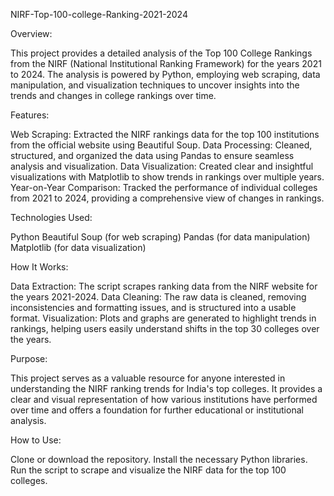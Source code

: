 NIRF-Top-100-college-Ranking-2021-2024


Overview:

This project provides a detailed analysis of the Top 100 College Rankings from the NIRF (National Institutional Ranking Framework) for the years 2021 to 2024. The analysis is powered by Python, employing web scraping, data manipulation, and visualization techniques to uncover insights into the trends and changes in college rankings over time.

Features:

Web Scraping: Extracted the NIRF rankings data for the top 100 institutions from the official website using Beautiful Soup. Data Processing: Cleaned, structured, and organized the data using Pandas to ensure seamless analysis and visualization. Data Visualization: Created clear and insightful visualizations with Matplotlib to show trends in rankings over multiple years. Year-on-Year Comparison: Tracked the performance of individual colleges from 2021 to 2024, providing a comprehensive view of changes in rankings.

Technologies Used:

Python Beautiful Soup (for web scraping) Pandas (for data manipulation) Matplotlib (for data visualization)

How It Works:

Data Extraction: The script scrapes ranking data from the NIRF website for the years 2021-2024. Data Cleaning: The raw data is cleaned, removing inconsistencies and formatting issues, and is structured into a usable format. Visualization: Plots and graphs are generated to highlight trends in rankings, helping users easily understand shifts in the top 30 colleges over the years.

Purpose:

This project serves as a valuable resource for anyone interested in understanding the NIRF ranking trends for India's top colleges. It provides a clear and visual representation of how various institutions have performed over time and offers a foundation for further educational or institutional analysis.

How to Use:

Clone or download the repository. Install the necessary Python libraries. Run the script to scrape and visualize the NIRF data for the top 100 colleges.
